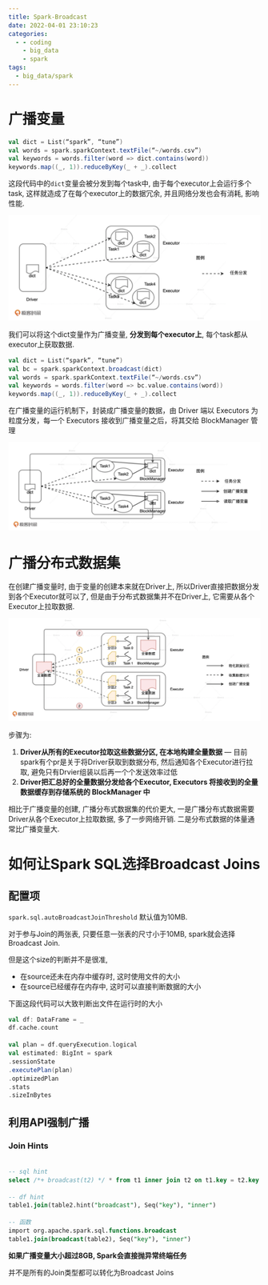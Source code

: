 ```yaml
---
title: Spark-Broadcast
date: 2022-04-01 23:10:23
categories:
  - - coding
    - big_data
    - spark
tags:
  - big_data/spark
---
```

# 广播变量

```scala
val dict = List(“spark”, “tune”)
val words = spark.sparkContext.textFile(“~/words.csv”)
val keywords = words.filter(word => dict.contains(word))
keywords.map((_, 1)).reduceByKey(_ + _).collect
```

这段代码中的`dict`变量会被分发到每个task中, 由于每个executor上会运行多个task, 这样就造成了在每个executor上的数据冗余, 并且网络分发也会有消耗, 影响性能.

![](https://raw.githubusercontent.com/liunaijie/images/master/202308121611565.png)

我们可以将这个dict变量作为广播变量, **分发到每个executor上**, 每个task都从executor上获取数据.

```scala
val dict = List(“spark”, “tune”)
val bc = spark.sparkContext.broadcast(dict)
val words = spark.sparkContext.textFile(“~/words.csv”)
val keywords = words.filter(word => bc.value.contains(word))
keywords.map((_, 1)).reduceByKey(_ + _).collect
```

在广播变量的运行机制下，封装成广播变量的数据，由 Driver 端以 Executors 为粒度分发，每一个 Executors 接收到广播变量之后，将其交给 BlockManager 管理

![](https://raw.githubusercontent.com/liunaijie/images/master/202308121611054.png)

# 广播分布式数据集

在创建广播变量时, 由于变量的创建本来就在Driver上, 所以Driver直接把数据分发到各个Executor就可以了, 但是由于分布式数据集并不在Driver上, 它需要从各个Executor上拉取数据.

![](https://raw.githubusercontent.com/liunaijie/images/master/202308121611262.png)

步骤为:

1.  **Driver从所有的Executor拉取这些数据分区, 在本地构建全量数据** — 目前spark有个pr是关于将Driver获取到数据分布, 然后通知各个Executor进行拉取, 避免只有Drvier组装以后再一个个发送效率过低
2.  **Driver把汇总好的全量数据分发给各个Executor, Executors 将接收到的全量数据缓存到存储系统的 BlockManager 中**

相比于广播变量的创建, 广播分布式数据集的代价更大, 一是广播分布式数据需要Driver从各个Executor上拉取数据, 多了一步网络开销. 二是分布式数据的体量通常比广播变量大.

# 如何让Spark SQL选择Broadcast Joins

## 配置项

`spark.sql.autoBroadcastJoinThreshold` 默认值为10MB.

对于参与Join的两张表, 只要任意一张表的尺寸小于10MB, spark就会选择Broadcast Join.

但是这个size的判断并不是很准,

-   在source还未在内存中缓存时, 这时使用文件的大小
-   在source已经缓存在内存中, 这时可以直接判断数据的大小

下面这段代码可以大致判断出文件在运行时的大小

```scala
val df: DataFrame = _
df.cache.count
 
val plan = df.queryExecution.logical
val estimated: BigInt = spark
.sessionState
.executePlan(plan)
.optimizedPlan
.stats
.sizeInBytes
```

## 利用API强制广播

### Join Hints

```sql
 
-- sql hint
select /*+ broadcast(t2) */ * from t1 inner join t2 on t1.key = t2.key

-- df hint
table1.join(table2.hint("broadcast"), Seq("key"), "inner")

-- 函数
import org.apache.spark.sql.functions.broadcast
table1.join(broadcast(table2), Seq("key"), "inner")
```

**如果广播变量大小超过8GB, Spark会直接抛异常终端任务**

并不是所有的Join类型都可以转化为Broadcast Joins